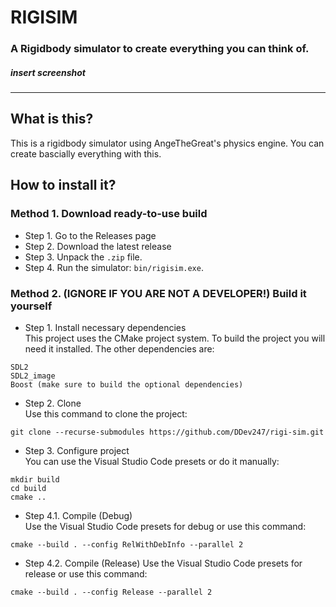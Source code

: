 # RIGISIM
### A Rigidbody simulator to create everything you can think of.

##### *insert screenshot*

---

## What is this?
This is a rigidbody simulator using AngeTheGreat's physics engine. You can create bascially everything with this.

## How to install it?
### Method 1. Download ready-to-use build
- Step 1. Go to the Releases page
- Step 2. Download the latest release
- Step 3. Unpack the `.zip` file.
- Step 4. Run the simulator: `bin/rigisim.exe`.

### Method 2. (IGNORE IF YOU ARE NOT A DEVELOPER!) Build it yourself
- Step 1. Install necessary dependencies  
This project uses the CMake project system. To build the project you will need it installed. The other dependencies are:
```
SDL2
SDL2_image
Boost (make sure to build the optional dependencies)
```

- Step 2. Clone  
Use this command to clone the project:
```
git clone --recurse-submodules https://github.com/DDev247/rigi-sim.git
```

- Step 3. Configure project  
You can use the Visual Studio Code presets or do it manually:
```
mkdir build
cd build
cmake ..
```

- Step 4.1. Compile (Debug)  
Use the Visual Studio Code presets for debug or use this command:
```
cmake --build . --config RelWithDebInfo --parallel 2
```

- Step 4.2. Compile (Release)
Use the Visual Studio Code presets for release or use this command:
```
cmake --build . --config Release --parallel 2
```

